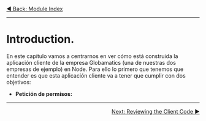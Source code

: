 <p align="left">
 <a href="03_00.md">◀ Back: Module Index</a>
</p>

---

# Introduction.

En este capítulo vamos a centrarnos en ver cómo está construida la aplicación cliente de la empresa Globamatics (una de nuestras dos empresas de ejemplo) en Node. Para ello lo primero que tenemos que entender es que esta aplicación cliente va a tener que cumplir con dos objetivos:

- **Petición de permisos:** 


---

<p align="right">
 <a href="03_02.md">Next: Reviewing the Client Code ▶</a>
</p>
